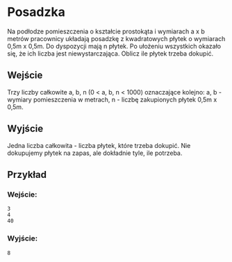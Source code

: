 # Posadzka
Na podłodze pomieszczenia o kształcie prostokąta i wymiarach a x b metrów pracownicy układają posadzkę z kwadratowych płytek o wymiarach 0,5m x 0,5m. Do dyspozycji mają n płytek. Po ułożeniu wszystkich okazało się, że ich liczba jest niewystarczająca. Oblicz ile płytek trzeba dokupić.  

## Wejście 
Trzy liczby całkowite a, b, n (0 < a, b, n < 1000) oznaczające kolejno: a, b - wymiary pomieszczenia w metrach, n - liczbę zakupionych płytek 0,5m x 0,5m.

## Wyjście
Jedna liczba całkowita - liczba płytek, które trzeba dokupić. Nie dokupujemy płytek na zapas, ale dokładnie tyle, ile potrzeba.

## Przykład
### Wejście:
```
3
4
40
```
### Wyjście:
```
8
```


